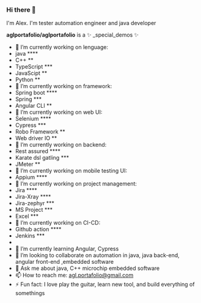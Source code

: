 ### Hi there 👋
I'm Alex.
I'm tester automation engineer and java developer

**aglportafolio/aglportafolio** is a ✨ _special_demos ✨ 


- 🔭 I’m currently working on lenguage:
-  java       **** 
-  C++        ** 
-  TypeScript *** 
-  JavaScipt  ** 
-  Python     ** 
-  🔭 I’m currently working on framework:
-  Spring boot   **** 
-  Spring        ***
-  Angular CLI   **
-  🔭 I’m currently working on web UI:
-  Selenium       **** 
-  Cypress        *** 
-  Robo Framework **
-  Web driver IO  **
-  🔭 I’m currently working on backend:
-  Rest assured       ****
-  Karate dsl gatling ***
-  JMeter             **
-  🔭 I’m currently working on mobile testing UI:
-  Appium       ****
-  🔭 I’m currently working on project management:
-   Jira ****
-   Jira-Xray ****
-   Jira-zephyr ***
-   MS Project ***
-   Excel ***
-   🔭 I’m currently working on CI-CD:
-   Github action ****
-   Jenkins ***
-   
- 🌱 I’m currently learning Angular, Cypress
- 👯 I’m looking to collaborate on automation in java, java back-end, angular front-end ,embedded software 
- 💬 Ask me about java, C++ microchip embedded software
- 📫 How to reach me: agl.portafolio@gmail.com
- ⚡ Fun fact: I love play the guitar, learn new tool, and build everything of somethings


